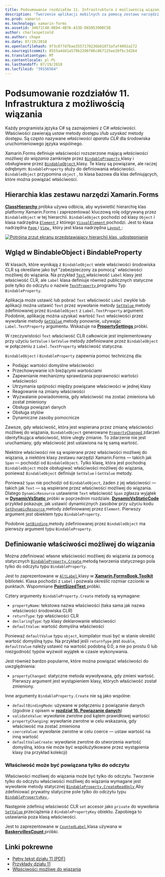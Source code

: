 ```yaml
---
title: Podsumowanie rozdziałów 11. Infrastruktura z możliwością wiązania
description: 'Tworzenie aplikacji mobilnych za pomocą zestawu narzędzi Xamarin.Forms: Podsumowanie rozdziału 11. Infrastruktura z możliwością wiązania'
ms.prod: xamarin
ms.technology: xamarin-forms
ms.assetid: 34671C48-0ED4-4B76-A33D-D6505390DC5B
author: charlespetzold
ms.author: chape
ms.date: 07/19/2018
ms.openlocfilehash: 9f3c077d7bae3557178236b81073afaf4892a272
ms.sourcegitcommit: 8555a4dd1a579b2206f86c867125ee20fbc3d264
ms.translationtype: MT
ms.contentlocale: pl-PL
ms.lasthandoff: 07/19/2018
ms.locfileid: "39156564"
---
```

# <a name="summary-of-chapter-11-the-bindable-infrastructure"></a>Podsumowanie rozdziałów 11. Infrastruktura z możliwością wiązania

Każdy programista języka C# są zaznajomieni z C# *właściwości*. Właściwości zawierają *ustaw* metody dostępu i/lub *uzyskać* metody dostępu. Są często nazywane *właściwości aparatu CLR* dla środowiska uruchomieniowego języka wspólnego.

Xamarin.Forms definiuje właściwości rozszerzone mającą *właściwości możliwej do wiązania* zamknięte przez [ `BindableProperty` ](xref:Xamarin.Forms.BindableProperty) klasy i obsługiwane przez [ `BindableObject` ](xref:Xamarin.Forms.BindableObject)klasy. Te klasy są powiązane, ale raczej odrębnym: `BindableProperty` służy do definiowania właściwości. `BindableObject` przypomina `object` , to klasa bazowa dla klas definiujących, które można powiązać właściwości.

## <a name="the-xamarinforms-class-hierarchy"></a>Hierarchia klas zestawu narzędzi Xamarin.Forms

[ **ClassHierarchy** ](https://github.com/xamarin/xamarin-forms-book-samples/tree/master/Chapter11/ClassHierarchy) próbka używa odbicia, aby wyświetlić hierarchię klas platformy Xamarin.Forms i zaprezentować kluczową rolę odgrywaną przez `BindableObject` w tej hierarchii. `BindableObject` pochodzi od klasy `Object` i klasa nadrzędna [ `Element` ](xref:Xamarin.Forms.Element) z którego [ `VisualElement` ](xref:Xamarin.Forms.VisualElement) pochodzi. Jest to klasa nadrzędna [ `Page` ](xref:Xamarin.Forms.Page) i [ `View` ](xref:Xamarin.Forms.View), który jest klasa nadrzędna [ `Layout` ](xref:Xamarin.Forms.Layout):

[![Potrójna zrzut ekranu przedstawiający hierarchii klas, udostępnianie](images/ch11fg01-small.png "udostępnianie hierarchii klas")](images/ch11fg01-large.png#lightbox "udostępnianie hierarchii klas")

## <a name="a-peek-into-bindableobject-and-bindableproperty"></a>Wgląd w BindableObject i BindableProperty

W klasach, które wynikają z `BindableObject` wiele właściwości środowiska CLR są określane jako był "zabezpieczony za pomocą" właściwości możliwej do wiązania. Na przykład [ `Text` ](xref:Xamarin.Forms.Label.Text) właściwość `Label` klasy jest właściwość CLR, ale `Label` klasa definiuje również publicznych statyczne pole tylko do odczytu o nazwie [ `TextProperty` ](xref:Xamarin.Forms.Label.TextProperty) programu Typ `BindableProperty`.

Aplikacja może ustawić lub pobrać `Text` właściwość `Label` zwykle lub aplikacji można ustawić `Text` przez wywołanie metody [ `SetValue` ](xref:Xamarin.Forms.BindableObject.SetValue(Xamarin.Forms.BindableProperty,System.Object)) metody zdefiniowanej przez `BindableObject` z `Label.TextProperty` argument. Podobnie, aplikację można uzyskać wartość `Text` właściwości przez wywołanie metody [ `GetValue` ](xref:Xamarin.Forms.BindableObject.GetValue(Xamarin.Forms.BindableProperty)) metody ponownie, używając `Label.TextProperty` argumentu. Wskazuje na [ **PropertySettings** ](https://github.com/xamarin/xamarin-forms-book-samples/tree/master/Chapter11/PropertySettings) próbki.

W rzeczywistości `Text` właściwość CLR całkowicie jest implementowany przy użyciu `SetValue` i `GetValue` metody zdefiniowane przez `BindableObject` w połączeniu z `Label.TextProperty` właściwość statyczna.

`BindableObject` i `BindableProperty` zapewnia pomoc techniczną dla:

- Podając wartości domyślne właściwości
- Przechowywanie ich bieżącymi wartościami
- Zapewnianie mechanizmy sprawdzania poprawności wartości właściwości
- Utrzymania spójności między powiązane właściwości w jednej klasy
- Reagowanie na zmiany właściwości
- Wyzwalanie powiadomienia, gdy właściwość ma zostać zmieniona lub został zmieniony
- Obsługa powiązań danych
- Obsługa stylów
- Dynamiczne zasoby pomocnicze

Zawsze, gdy właściwość, która jest wspierana przez zmianę właściwości możliwej do wiązania, `BindableObject` generowane [ `PropertyChanged` ](xref:Xamarin.Forms.BindableObject.PropertyChanged) zdarzeń identyfikująca właściwość, które uległy zmianie. To zdarzenie nie jest uruchamiany, gdy właściwość jest ustawiona na tę samą wartość.

Niektóre właściwości nie są wspierane przez właściwości możliwej do wiązania, a niektóre klasy zestawu narzędzi Xamarin.Forms &mdash; takich jak `Span` &mdash; pochodzi od `BindableObject`. Tylko klasę, która jest pochodną `BindableObject` może obsługiwać właściwości możliwej do wiązania, ponieważ `BindableObject` definiuje `SetValue` i `GetValue` metody.

Ponieważ `Span` nie pochodzi od `BindableObject`, żaden z jej właściwości &mdash; takich jak `Text` &mdash; są wspierane przez właściwości możliwej do wiązania. Dlatego `DynamicResource` ustawienie `Text` właściwość `Span` zgłasza wyjątek w [ **DynamicVsStatic** ](https://github.com/xamarin/xamarin-forms-book-samples/tree/master/Chapter10/DynamicVsStatic) próbki w poprzednim rozdziale. [ **DynamicVsStaticCode** ](https://github.com/xamarin/xamarin-forms-book-samples/tree/master/Chapter11/DynamicVsStaticCode) przykład pokazuje, jak ustawić dynamicznych zasobów przy użyciu kodu [ `SetDynamicResource` ](xref:Xamarin.Forms.Element.SetDynamicResource(Xamarin.Forms.BindableProperty,System.String)) metody zdefiniowanej przez `Element`. Pierwszy argument jest obiektem typu `BindableProperty`.

Podobnie [ `SetBinding` ](xref:Xamarin.Forms.BindableObject.SetBinding(Xamarin.Forms.BindableProperty,Xamarin.Forms.BindingBase)) metody zdefiniowanej przez `BindableObject` ma pierwszy argument typu `BindableProperty`.

## <a name="defining-bindable-properties"></a>Definiowanie właściwości możliwej do wiązania

Można zdefiniować własne właściwości możliwej do wiązania za pomocą statycznych [ `BindableProperty.Create` ](xref:Xamarin.Forms.BindableProperty.Create(System.String,System.Type,System.Type,System.Object,Xamarin.Forms.BindingMode,Xamarin.Forms.BindableProperty.ValidateValueDelegate,Xamarin.Forms.BindableProperty.BindingPropertyChangedDelegate,Xamarin.Forms.BindableProperty.BindingPropertyChangingDelegate,Xamarin.Forms.BindableProperty.CoerceValueDelegate,Xamarin.Forms.BindableProperty.CreateDefaultValueDelegate)) metodą tworzenia statycznego pola tylko do odczytu typu `BindableProperty`.

Jest to zaprezentowane w [ `AltLabel` ](https://github.com/xamarin/xamarin-forms-book-samples/blob/master/Libraries/Xamarin.FormsBook.Toolkit/Xamarin.FormsBook.Toolkit/AltLabel.cs) klasy w [ **Xamarin.FormsBook.Toolkit** ](https://github.com/xamarin/xamarin-forms-book-samples/tree/master/Libraries/Xamarin.FormsBook.Toolkit) biblioteki. Klasa pochodzi z `Label` i pozwala określić rozmiar czcionki w punktach. Wspomniane [ **PointSizedText** ](https://github.com/xamarin/xamarin-forms-book-samples/tree/master/Chapter11/PointSizedText) próbki.

Cztery argumenty `BindableProperty.Create` metody są wymagane:

- `propertyName`: tekstowa nazwa właściwości (taka sama jak nazwa właściwości środowiska CLR)
- `returnType`: typ właściwości CLR
- `declaringType`: typ klasy deklarowanie właściwości
- `defaultValue`: wartość domyślna właściwości

Ponieważ `defaultValue` typu `object`, kompilator musi być w stanie określić wartość domyślną typu. Na przykład jeśli `returnType` jest `double`, `defaultValue` należy ustawić na wartość podobną 0.0, a nie po prostu 0 lub niezgodność typów wyzwoli wyjątek w czasie wykonywania.

Jest również bardzo popularne, które można powiązać właściwości do uwzględnienia:

- `propertyChanged`: statyczne metoda wywoływana, gdy zmieni wartość. Pierwszy argument jest wystąpieniem klasy, których właściwość został zmieniony.

Inne argumenty `BindableProperty.Create` nie są jako wspólne:

- `defaultBindingMode`: używane w połączeniu z powiązanie danych (zgodnie z opisem w [ **rozdział 16. Powiązanie danych**](chapter16.md))
- `validateValue`: wywołanie zwrotne pod kątem prawidłowej wartości
- `propertyChanging`: wywołanie zwrotne w celu wskazania, gdy właściwość ma zostać zmieniona
- `coerceValue`: wywołanie zwrotne w celu coerce — ustaw wartość na inną wartość
- `defaultValueCreate`: wywołanie zwrotne do utworzenia wartość domyślną, która nie może być współużytkowane przez wystąpienia klasy (na przykład kolekcji)

### <a name="the-read-only-bindable-property"></a>Właściwość może być powiązana tylko do odczytu

Właściwości możliwej do wiązania może być tylko do odczytu. Tworzenie tylko do odczytu właściwości możliwej do wiązania wymagane jest wywołanie metody statycznej [ `BindableProperty.CreateReadOnly` ](xref:Xamarin.Forms.BindableProperty.CreateReadOnly(System.String,System.Type,System.Type,System.Object,Xamarin.Forms.BindingMode,Xamarin.Forms.BindableProperty.ValidateValueDelegate,Xamarin.Forms.BindableProperty.BindingPropertyChangedDelegate,Xamarin.Forms.BindableProperty.BindingPropertyChangingDelegate,Xamarin.Forms.BindableProperty.CoerceValueDelegate,Xamarin.Forms.BindableProperty.CreateDefaultValueDelegate)) Aby zdefiniować prywatny statyczne pole tylko do odczytu typu [ `BindablePropertyKey` ](xref:Xamarin.Forms.BindablePropertyKey).

Następnie zdefiniuj właściwość CLR `set` accesor jako `private` do wywołania [ `SetValue` ](xref:Xamarin.Forms.BindableObject.SetValue(Xamarin.Forms.BindablePropertyKey,System.Object)) przeciążenia z `BindablePropertyKey` obiektu. Zapobiega to ustawiania poza klasą właściwości.

Jest to zaprezentowane w [ `CountedLabel` ](https://github.com/xamarin/xamarin-forms-book-samples/blob/master/Libraries/Xamarin.FormsBook.Toolkit/Xamarin.FormsBook.Toolkit/CountedLabel.cs) klasa używana w [ **BaskervillesCount** ](https://github.com/xamarin/xamarin-forms-book-samples/tree/master/Chapter11/BaskervillesCount) próbki.

## <a name="related-links"></a>Linki pokrewne

- [Pełny tekst działu 11 (PDF)](https://download.xamarin.com/developer/xamarin-forms-book/XamarinFormsBook-Ch11-Apr2016.pdf)
- [Przykłady działu 11](https://github.com/xamarin/xamarin-forms-book-samples/tree/master/Chapter11)
- [Właściwości możliwe do wiązania](~/xamarin-forms/xaml/bindable-properties.md)
